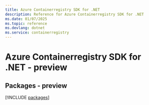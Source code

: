 ```yaml
---
title: Azure Containerregistry SDK for .NET
description: Reference for Azure Containerregistry SDK for .NET
ms.date: 01/07/2025
ms.topic: reference
ms.devlang: dotnet
ms.service: containerregistry
---
```

# Azure Containerregistry SDK for .NET - preview
## Packages - preview
[!INCLUDE [packages](containerregistry-index.md)]